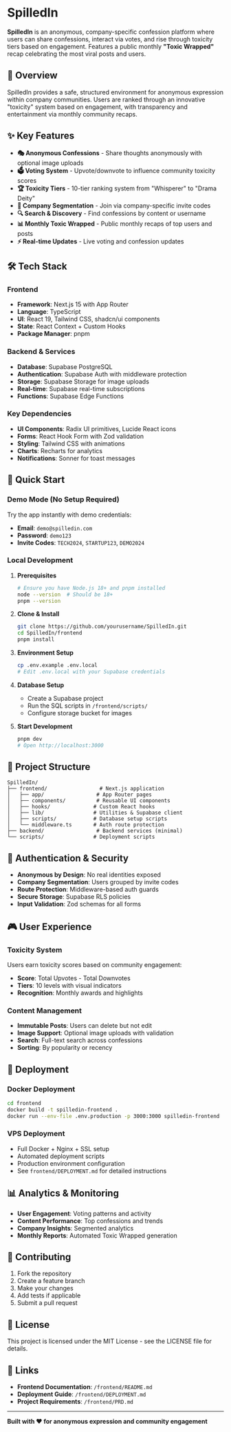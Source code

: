 # SpilledIn

**SpilledIn** is an anonymous, company-specific confession platform where users can share confessions, interact via votes, and rise through toxicity tiers based on engagement. Features a public monthly **"Toxic Wrapped"** recap celebrating the most viral posts and users.

## 🎯 Overview

SpilledIn provides a safe, structured environment for anonymous expression within company communities. Users are ranked through an innovative "toxicity" system based on engagement, with transparency and entertainment via monthly community recaps.

## ✨ Key Features

- **🎭 Anonymous Confessions** - Share thoughts anonymously with optional image uploads
- **🗳️ Voting System** - Upvote/downvote to influence community toxicity scores  
- **🏆 Toxicity Tiers** - 10-tier ranking system from "Whisperer" to "Drama Deity"
- **🏢 Company Segmentation** - Join via company-specific invite codes
- **🔍 Search & Discovery** - Find confessions by content or username
- **📊 Monthly Toxic Wrapped** - Public monthly recaps of top users and posts
- **⚡ Real-time Updates** - Live voting and confession updates

## 🛠️ Tech Stack

### Frontend
- **Framework**: Next.js 15 with App Router
- **Language**: TypeScript
- **UI**: React 19, Tailwind CSS, shadcn/ui components
- **State**: React Context + Custom Hooks
- **Package Manager**: pnpm

### Backend & Services
- **Database**: Supabase PostgreSQL
- **Authentication**: Supabase Auth with middleware protection
- **Storage**: Supabase Storage for image uploads
- **Real-time**: Supabase real-time subscriptions
- **Functions**: Supabase Edge Functions

### Key Dependencies
- **UI Components**: Radix UI primitives, Lucide React icons
- **Forms**: React Hook Form with Zod validation
- **Styling**: Tailwind CSS with animations
- **Charts**: Recharts for analytics
- **Notifications**: Sonner for toast messages

## 🚀 Quick Start

### Demo Mode (No Setup Required)
Try the app instantly with demo credentials:
- **Email**: `demo@spilledin.com`
- **Password**: `demo123`
- **Invite Codes**: `TECH2024`, `STARTUP123`, `DEMO2024`

### Local Development

1. **Prerequisites**
   ```bash
   # Ensure you have Node.js 18+ and pnpm installed
   node --version  # Should be 18+
   pnpm --version
   ```

2. **Clone & Install**
   ```bash
   git clone https://github.com/yourusername/SpilledIn.git
   cd SpilledIn/frontend
   pnpm install
   ```

3. **Environment Setup**
   ```bash
   cp .env.example .env.local
   # Edit .env.local with your Supabase credentials
   ```

4. **Database Setup**
   - Create a Supabase project
   - Run the SQL scripts in `/frontend/scripts/`
   - Configure storage bucket for images

5. **Start Development**
   ```bash
   pnpm dev
   # Open http://localhost:3000
   ```

## 📁 Project Structure

```
SpilledIn/
├── frontend/                 # Next.js application
│   ├── app/                 # App Router pages
│   ├── components/          # Reusable UI components
│   ├── hooks/              # Custom React hooks
│   ├── lib/                # Utilities & Supabase client
│   ├── scripts/            # Database setup scripts
│   └── middleware.ts       # Auth route protection
├── backend/                 # Backend services (minimal)
└── scripts/                # Deployment scripts
```

## 🔐 Authentication & Security

- **Anonymous by Design**: No real identities exposed
- **Company Segmentation**: Users grouped by invite codes
- **Route Protection**: Middleware-based auth guards
- **Secure Storage**: Supabase RLS policies
- **Input Validation**: Zod schemas for all forms

## 🎮 User Experience

### Toxicity System
Users earn toxicity scores based on community engagement:
- **Score**: Total Upvotes - Total Downvotes
- **Tiers**: 10 levels with visual indicators
- **Recognition**: Monthly awards and highlights

### Content Management
- **Immutable Posts**: Users can delete but not edit
- **Image Support**: Optional image uploads with validation
- **Search**: Full-text search across confessions
- **Sorting**: By popularity or recency

## 🚀 Deployment

### Docker Deployment
```bash
cd frontend
docker build -t spilledin-frontend .
docker run --env-file .env.production -p 3000:3000 spilledin-frontend
```

### VPS Deployment
- Full Docker + Nginx + SSL setup
- Automated deployment scripts
- Production environment configuration
- See `frontend/DEPLOYMENT.md` for detailed instructions

## 📊 Analytics & Monitoring

- **User Engagement**: Voting patterns and activity
- **Content Performance**: Top confessions and trends  
- **Company Insights**: Segmented analytics
- **Monthly Reports**: Automated Toxic Wrapped generation

## 🤝 Contributing

1. Fork the repository
2. Create a feature branch
3. Make your changes
4. Add tests if applicable
5. Submit a pull request

## 📄 License

This project is licensed under the MIT License - see the LICENSE file for details.

## 🔗 Links

- **Frontend Documentation**: `/frontend/README.md`
- **Deployment Guide**: `/frontend/DEPLOYMENT.md`
- **Project Requirements**: `/frontend/PRD.md`

---

**Built with ❤️ for anonymous expression and community engagement**